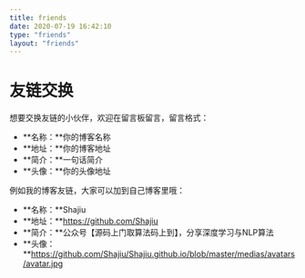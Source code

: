 ```yaml
---
title: friends
date: 2020-07-19 16:42:10
type: "friends"
layout: "friends"
---
```


# 友链交换
想要交换友链的小伙伴，欢迎在留言板留言，留言格式：
* **名称：**你的博客名称
* **地址：**你的博客地址
* **简介：**一句话简介
* **头像：**你的头像地址

例如我的博客友链，大家可以加到自己博客里哦：
* **名称：**Shajiu
* **地址：**https://github.com/Shajiu
* **简介：**公众号【源码上门取算法码上到】，分享深度学习与NLP算法
* **头像：**https://github.com/Shajiu/Shajiu.github.io/blob/master/medias/avatars/avatar.jpg

